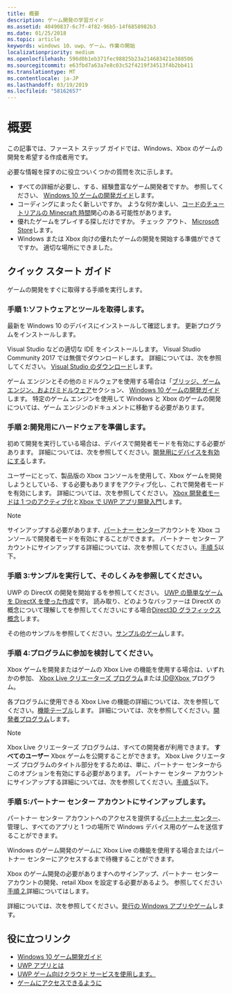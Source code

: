 ```yaml
---
title: 概要
description: ゲーム開発の学習ガイド
ms.assetid: 40490837-6c7f-4f82-96b5-14f6858982b3
ms.date: 01/25/2018
ms.topic: article
keywords: windows 10、uwp、ゲーム、作業の開始
localizationpriority: medium
ms.openlocfilehash: 596d0b1eb371fec98825b23a214683421e388506
ms.sourcegitcommit: e63fbd7a63a7e8c03c52f4219f34513f4b2bb411
ms.translationtype: MT
ms.contentlocale: ja-JP
ms.lasthandoff: 03/19/2019
ms.locfileid: "58162657"
---
```

# <a name="getting-started"></a>概要

この記事では、ファースト ステップ ガイドでは、Windows、Xbox のゲームの開発を希望する作成者用です。 

必要な情報を探すのに役立ついくつかの質問を次に示します。
* すべての詳細が必要し、する、経験豊富なゲーム開発者ですか。 参照してください、 [Windows 10 ゲームの開発ガイド](e2e.md)します。
* コーディングにまったく新しいですか。 ような何か楽しい、[コードのチュートリアルの Minecraft 時間](https://code.org/minecraft)関心のある可能性があります。
* 優れたゲームをプレイする探しだけですか。 チェック アウト、 [Microsoft Store](https://www.microsoft.com/store)します。
* Windows または Xbox 向けの優れたゲームの開発を開始する準備ができてですか。  適切な場所にできました。

## <a name="quick-start-guide"></a>クイック スタート ガイド

ゲームの開発をすぐに取得する手順を実行します。

### <a name="step-1-get-the-software-and-tools"></a>手順 1:ソフトウェアとツールを取得します。

最新を Windows 10 のデバイスにインストールして確認します。 更新プログラムをインストールします。

Visual Studio などの適切な IDE をインストールします。 Visual Studio Community 2017 では無償でダウンロードします。 詳細については、次を参照してください。 [Visual Studio のダウンロード](https://www.visualstudio.com/downloads/)します。

ゲーム エンジンとその他のミドルウェアを使用する場合は「[ブリッジ、ゲーム エンジン、およびミドルウェア](e2e.md#bridges-game-engines-and-middleware)セクション、 [Windows 10 ゲームの開発ガイド](e2e.md)します。 特定のゲーム エンジンを使用して Windows と Xbox のゲームの開発については、ゲーム エンジンのドキュメントに移動する必要があります。

### <a name="step-2-prepare-your-hardware-for-development"></a>手順 2:開発用にハードウェアを準備します。

初めて開発を実行している場合は、デバイスで開発者モードを有効にする必要があります。 詳細については、次を参照してください。[開発用にデバイスを有効にする](../get-started/enable-your-device-for-development.md)します。

ユーザーにとって、製品版の Xbox コンソールを使用して、Xbox ゲームを開発しようとしている、する必要もありますをアクティブ化し、これで開発者モードを有効にします。 詳細については、次を参照してください。 [Xbox 開発者モードは 1 つのアクティブ化](../xbox-apps/devkit-activation.md)と[Xbox で UWP アプリ開発入門](../xbox-apps/getting-started.md)します。 

> [!Note]
> サインアップする必要があります、[パートナー センター](https://partner.microsoft.com/dashboard)アカウントを Xbox コンソールで開発者モードを有効にすることができます。 パートナー センター アカウントにサインアップする詳細については、次を参照してください。[手順 5](#step-5-sign-up-for-a-partner-center-account)以下。

### <a name="step-3-run-a-sample-and-see-how-it-works"></a>手順 3:サンプルを実行して、そのしくみを参照してください。

UWP の DirectX の開発を開始するを参照してください。 [UWP の簡単なゲームを DirectX を使った作成](tutorial--create-your-first-uwp-directx-game.md)です。 読み取り、どのようなバッファーは DirectX の概念について理解してを参照してくださいにする場合[Direct3D グラフィックス概念](../graphics-concepts/index.md)します。

その他のサンプルを参照してください。[サンプルのゲーム](e2e.md#game-samples)します。

### <a name="step-4-consider-joining-a-program"></a>手順 4:プログラムに参加を検討してください。

Xbox ゲームを開発またはゲームの Xbox Live の機能を使用する場合は、いずれかの参加、 [Xbox Live クリエーターズ プログラム](https://developer.microsoft.com/games/xbox/xboxlive/creator)または[ ID@Xbox ](https://www.xbox.com/Developers/id)プログラム。 

各プログラムに使用できる Xbox Live の機能の詳細については、次を参照してください。[機能テーブル](https://docs.microsoft.com/gaming/xbox-live//developer-program-overview.md#feature-table)します。 詳細については、次を参照してください。[開発者プログラム](e2e.md#developer-programs)します。

> [!Note]
> Xbox Live クリエーターズ プログラムは、すべての開発者が利用できます。 **すべてのユーザー** Xbox ゲームを公開することができます。 Xbox Live クリエーターズ プログラムのタイトル部分をするためは、単に、パートナー センターからこのオプションを有効にする必要があります。 パートナー センター アカウントにサインアップする詳細については、次を参照してください。[手順 5](#step-5-sign-up-for-a-partner-center-account)以下。

### <a name="step-5-sign-up-for-a-partner-center-account"></a>手順 5:パートナー センター アカウントにサインアップします。

パートナー センター アカウントへのアクセスを提供する[パートナー センター](https://partner.microsoft.com/dashboard)、管理し、すべてのアプリと 1 つの場所で Windows デバイス用のゲームを送信することができます。

Windows のゲーム開発のゲームに Xbox Live の機能を使用する場合またはパートナー センターにアクセスするまで待機することができます。

Xbox のゲーム開発の必要がありますへのサインアップ、パートナー センター アカウントの開発、retail Xbox を設定する必要があるよう。 参照してください[手順 2.](#step-2-prepare-your-hardware-for-development)詳細についてはします。

詳細については、次を参照してください。[発行の Windows アプリやゲーム](../publish/index.md)します。

## <a name="useful-links"></a>役に立つリンク

* [Windows 10 ゲーム開発ガイド](e2e.md)
* [UWP アプリとは](../get-started/universal-application-platform-guide.md)
* [UWP ゲーム向けクラウド サービスを使用します。](cloud-for-games.md)
* [ゲームにアクセスできるように](accessibility-for-games.md)